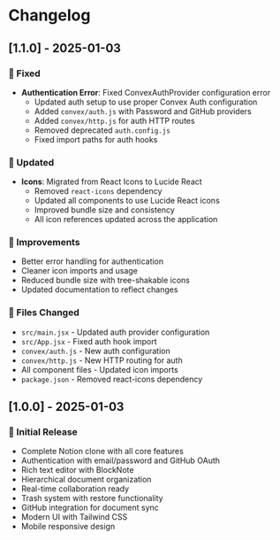 # Changelog

## [1.1.0] - 2025-01-03

### 🔧 Fixed
- **Authentication Error**: Fixed ConvexAuthProvider configuration error
  - Updated auth setup to use proper Convex Auth configuration
  - Added `convex/auth.js` with Password and GitHub providers
  - Added `convex/http.js` for auth HTTP routes
  - Removed deprecated `auth.config.js`
  - Fixed import paths for auth hooks

### 🎨 Updated
- **Icons**: Migrated from React Icons to Lucide React
  - Removed `react-icons` dependency
  - Updated all components to use Lucide React icons
  - Improved bundle size and consistency
  - All icon references updated across the application

### 🚀 Improvements
- Better error handling for authentication
- Cleaner icon imports and usage
- Reduced bundle size with tree-shakable icons
- Updated documentation to reflect changes

### 📁 Files Changed
- `src/main.jsx` - Updated auth provider configuration
- `src/App.jsx` - Fixed auth hook import
- `convex/auth.js` - New auth configuration
- `convex/http.js` - New HTTP routing for auth
- All component files - Updated icon imports
- `package.json` - Removed react-icons dependency

## [1.0.0] - 2025-01-03

### 🎉 Initial Release
- Complete Notion clone with all core features
- Authentication with email/password and GitHub OAuth
- Rich text editor with BlockNote
- Hierarchical document organization
- Real-time collaboration ready
- Trash system with restore functionality
- GitHub integration for document sync
- Modern UI with Tailwind CSS
- Mobile responsive design